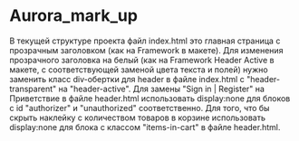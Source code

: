 # Aurora_mark_up
В текущей структуре проекта файл index.html это главная страница с прозрачным заголовком (как на Framework в макете).
Для изменения прозрачного заголовка на белый (как на Framework Header Active в макете, с соответствующей заменой цвета текста и полей) нужно заменить класс div-обертки для header 
в файле index.html с "header-transparent" на "header-active".
Для замены "Sign in | Register" на Приветствие в файле header.html использовать display:none для блоков с id "authorizer" и "unauthorized" соответственно.
Для того, что бы скрыть наклейку с количеством товаров в корзине использовать display:none для блока с классом "items-in-cart" в файле header.html.

